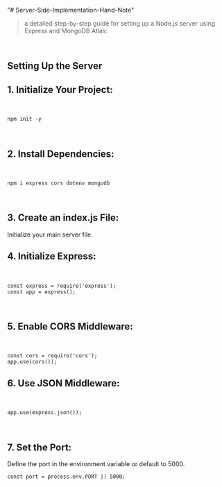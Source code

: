 "# Server-Side-Implementation-Hand-Note" 

>a detailed step-by-step guide for setting up a Node.js server using Express and MongoDB Atlas:

<br>

## Setting Up the Server

## 1. Initialize Your Project:
<br>

```
npm init -y

```
<br>

## 2. Install Dependencies:
<br>

```
npm i express cors dotenv mongodb

```
<br>

## 3. Create an index.js File:
Initialize your main server file.
<br>

## 4. Initialize Express:
<br>

```
const express = require('express');
const app = express();

```
<br>

## 5. Enable CORS Middleware:
<br>

```
const cors = require('cors');
app.use(cors());

```

## 6. Use JSON Middleware:
<br>

```
app.use(express.json());

```
<br>

## 7. Set the Port:
Define the port in the environment variable or default to 5000.
<br>

```
const port = process.env.PORT || 5000;

```